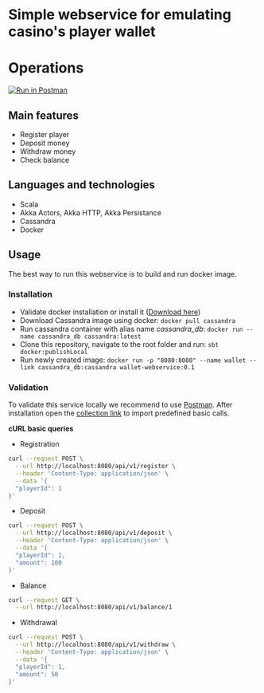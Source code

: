 # Simple webservice for emulating casino's player wallet

# Operations
[![Run in Postman](https://run.pstmn.io/button.svg)](https://www.getpostman.com/collections/85eaf2296d4318e7c3e0)

## Main features
* Register player
* Deposit money
* Withdraw money
* Check balance

## Languages and technologies 
* Scala
* Akka Actors, Akka HTTP, Akka Persistance
* Cassandra
* Docker
    
## Usage
The best way to run this webservice is to build and run docker image.

### Installation
* Validate docker installation or install it ([Download here](https://www.docker.com/community-edition))
* Download Cassandra image using docker: `docker pull cassandra`   
* Run cassandra container with alias name _cassandra_db_: `docker run --name cassandra_db cassandra:latest`
* Clone this repository, navigate to the root folder and run: `sbt docker:publishLocal`
* Run newly created image: `docker run -p "8080:8080" --name wallet --link cassandra_db:cassandra wallet-webservice:0.1`

### Validation
To validate this service locally we recommend to use [Postman](https://www.getpostman.com/apps).
After installation open the [collection link]((https://www.getpostman.com/collections/85eaf2296d4318e7c3e0)) to import predefined basic calls.

**cURL basic queries**
* Registration
```bash
curl --request POST \
  --url http://localhost:8080/api/v1/register \
  --header 'Content-Type: application/json' \
  --data '{ 
  "playerId": 1 
}'
```
* Deposit
```bash
curl --request POST \
  --url http://localhost:8080/api/v1/deposit \
  --header 'Content-Type: application/json' \
  --data '{
  "playerId": 1,
  "amount": 100
}'
```
* Balance
```bash
curl --request GET \
  --url http://localhost:8080/api/v1/balance/1
```
* Withdrawal
```bash
curl --request POST \
  --url http://localhost:8080/api/v1/withdraw \
  --header 'Content-Type: application/json' \
  --data '{
  "playerId": 1,
  "amount": 50
}'
```


